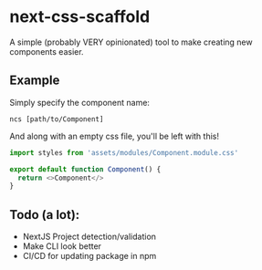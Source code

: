 # next-css-scaffold

A simple (probably VERY opinionated) tool to make creating new components easier.

## Example
Simply specify the component name:
```
ncs [path/to/Component]
```

And along with an empty css file, you'll be left with this!
```typescript
import styles from 'assets/modules/Component.module.css'

export default function Component() {
  return <>Component</>
}
```

## Todo (a lot):
- NextJS Project detection/validation
- Make CLI look better
- CI/CD for updating package in npm

